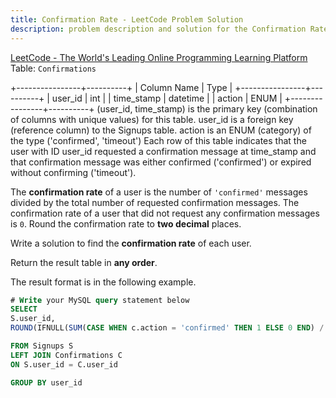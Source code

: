 ```yaml
---
title: Confirmation Rate - LeetCode Problem Solution
description: problem description and solution for the Confirmation Rate problem on LeetCode.
---
```


[LeetCode - The World's Leading Online Programming Learning Platform](https://leetcode.com/problems/confirmation-rate/description/)  
Table: `Confirmations`

+----------------+----------+
| Column Name    | Type     |
+----------------+----------+
| user_id        | int      |
| time_stamp     | datetime |
| action         | ENUM     |
+----------------+----------+
(user_id, time_stamp) is the primary key (combination of columns with unique values) for this table.
user_id is a foreign key (reference column) to the Signups table.
action is an ENUM (category) of the type ('confirmed', 'timeout')
Each row of this table indicates that the user with ID user_id requested a confirmation message at time_stamp and that confirmation message was either confirmed ('confirmed') or expired without confirming ('timeout').

The **confirmation rate** of a user is the number of `'confirmed'` messages divided by the total number of requested confirmation messages. The confirmation rate of a user that did not request any confirmation messages is `0`. Round the confirmation rate to **two decimal** places.

Write a solution to find the **confirmation rate** of each user.

Return the result table in **any order**.

The result format is in the following example.
```sql
# Write your MySQL query statement below
SELECT 
S.user_id,
ROUND(IFNULL(SUM(CASE WHEN c.action = 'confirmed' THEN 1 ELSE 0 END) / COUNT(c.action), 0), 2) AS confirmation_rate

FROM Signups S
LEFT JOIN Confirmations C
ON S.user_id = C.user_id

GROUP BY user_id
```